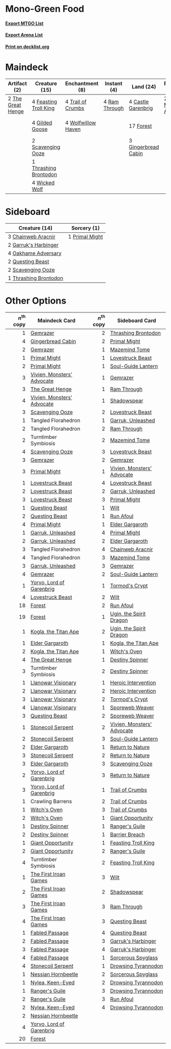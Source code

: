# Mono-Green Food

#### [Export MTGO List](../collection/Mono-Green%20Food/Mono-Green%20Food.txt)
#### [Export Arena List](../collection/Mono-Green%20Food/Mono-Green%20Food_arena.txt)
#### [Print on decklist.org](http://decklist.org/?deckmain=4%09Castle%20Garenbrig%0A4%09Feasting%20Troll%20King%0A17%09Forest%0A4%09Gilded%20Goose%0A3%09Gingerbread%20Cabin%0A4%09Kazandu%20Mammoth%0A4%09Ram%20Through%0A2%09Scavenging%20Ooze%0A2%09The%20Great%20Henge%0A1%09Thrashing%20Brontodon%0A4%09Trail%20of%20Crumbs%0A1%09Turntimber%20Symbiosis%0A2%09Vivien,%20Monsters'%20Advocate%0A4%09Wicked%20Wolf%0A4%09Wolfwillow%20Haven&deckside=3%09Chainweb%20Aracnir%0A2%09Garruk's%20Harbinger%0A4%09Oakhame%20Adversary%0A1%09Primal%20Might%0A2%09Questing%20Beast%0A2%09Scavenging%20Ooze%0A1%09Thrashing%20Brontodon)
# Maindeck

|                                        Artifact (2)                                        |                                         Creature (15)                                          |                                       Enchantment (8)                                       |                                      Instant (4)                                       |                                          Land (24)                                           |                                           Planeswalker (2)                                            |     Unknown (5)      |
|--------------------------------------------------------------------------------------------|------------------------------------------------------------------------------------------------|---------------------------------------------------------------------------------------------|----------------------------------------------------------------------------------------|----------------------------------------------------------------------------------------------|-------------------------------------------------------------------------------------------------------|----------------------|
|2 [The Great Henge](http://gatherer.wizards.com/Pages/Card/Details.aspx?multiverseid=473123)|4 [Feasting Troll King](http://gatherer.wizards.com/Pages/Card/Details.aspx?multiverseid=473114)|4 [Trail of Crumbs](http://gatherer.wizards.com/Pages/Card/Details.aspx?multiverseid=473141) |4 [Ram Through](http://gatherer.wizards.com/Pages/Card/Details.aspx?multiverseid=479690)|4 [Castle Garenbrig](http://gatherer.wizards.com/Pages/Card/Details.aspx?multiverseid=473202) |2 [Vivien, Monsters' Advocate](http://gatherer.wizards.com/Pages/Card/Details.aspx?multiverseid=479695)|4 Kazandu Mammoth     |
|                                                                                            |4 [Gilded Goose](http://gatherer.wizards.com/Pages/Card/Details.aspx?multiverseid=473122)       |4 [Wolfwillow Haven](http://gatherer.wizards.com/Pages/Card/Details.aspx?multiverseid=476456)|                                                                                        |17 [Forest](http://gatherer.wizards.com/Pages/Card/Details.aspx?multiverseid=439860)          |                                                                                                       |1 Turntimber Symbiosis|
|                                                                                            |2 [Scavenging Ooze](http://gatherer.wizards.com/Pages/Card/Details.aspx?multiverseid=420783)    |                                                                                             |                                                                                        |3 [Gingerbread Cabin](http://gatherer.wizards.com/Pages/Card/Details.aspx?multiverseid=473207)|                                                                                                       |                      |
|                                                                                            |1 [Thrashing Brontodon](http://gatherer.wizards.com/Pages/Card/Details.aspx?multiverseid=456570)|                                                                                             |                                                                                        |                                                                                              |                                                                                                       |                      |
|                                                                                            |4 [Wicked Wolf](http://gatherer.wizards.com/Pages/Card/Details.aspx?multiverseid=473143)        |                                                                                             |                                                                                        |                                                                                              |                                                                                                       |                      |


# Sideboard

|                                         Creature (14)                                          |                                       Sorcery (1)                                       |
|------------------------------------------------------------------------------------------------|-----------------------------------------------------------------------------------------|
|3 [Chainweb Aracnir](http://gatherer.wizards.com/Pages/Card/Details.aspx?multiverseid=476418)   |1 [Primal Might](http://gatherer.wizards.com/Pages/Card/Details.aspx?multiverseid=485520)|
|2 [Garruk's Harbinger](http://gatherer.wizards.com/Pages/Card/Details.aspx?multiverseid=485508) |                                                                                         |
|4 [Oakhame Adversary](http://gatherer.wizards.com/Pages/Card/Details.aspx?multiverseid=473129)  |                                                                                         |
|2 [Questing Beast](http://gatherer.wizards.com/Pages/Card/Details.aspx?multiverseid=473133)     |                                                                                         |
|2 [Scavenging Ooze](http://gatherer.wizards.com/Pages/Card/Details.aspx?multiverseid=420783)    |                                                                                         |
|1 [Thrashing Brontodon](http://gatherer.wizards.com/Pages/Card/Details.aspx?multiverseid=456570)|                                                                                         |


# Other Options

|*n*<sup>th</sup> copy|                                            Maindeck Card                                            |*n*<sup>th</sup> copy|                                           Sideboard Card                                            |
|--------------------:|-----------------------------------------------------------------------------------------------------|--------------------:|-----------------------------------------------------------------------------------------------------|
|                    1|[Gemrazer](http://gatherer.wizards.com/Pages/Card/Details.aspx?multiverseid=479675)                  |                    2|[Thrashing Brontodon](http://gatherer.wizards.com/Pages/Card/Details.aspx?multiverseid=456570)       |
|                    4|[Gingerbread Cabin](http://gatherer.wizards.com/Pages/Card/Details.aspx?multiverseid=473207)         |                    2|[Primal Might](http://gatherer.wizards.com/Pages/Card/Details.aspx?multiverseid=485520)              |
|                    2|[Gemrazer](http://gatherer.wizards.com/Pages/Card/Details.aspx?multiverseid=479675)                  |                    1|[Mazemind Tome](http://gatherer.wizards.com/Pages/Card/Details.aspx?multiverseid=485555)             |
|                    1|[Primal Might](http://gatherer.wizards.com/Pages/Card/Details.aspx?multiverseid=485520)              |                    1|[Lovestruck Beast](http://gatherer.wizards.com/Pages/Card/Details.aspx?multiverseid=473127)          |
|                    2|[Primal Might](http://gatherer.wizards.com/Pages/Card/Details.aspx?multiverseid=485520)              |                    1|[Soul-Guide Lantern](http://gatherer.wizards.com/Pages/Card/Details.aspx?multiverseid=476488)        |
|                    3|[Vivien, Monsters' Advocate](http://gatherer.wizards.com/Pages/Card/Details.aspx?multiverseid=479695)|                    1|[Gemrazer](http://gatherer.wizards.com/Pages/Card/Details.aspx?multiverseid=479675)                  |
|                    3|[The Great Henge](http://gatherer.wizards.com/Pages/Card/Details.aspx?multiverseid=473123)           |                    1|[Ram Through](http://gatherer.wizards.com/Pages/Card/Details.aspx?multiverseid=479690)               |
|                    4|[Vivien, Monsters' Advocate](http://gatherer.wizards.com/Pages/Card/Details.aspx?multiverseid=479695)|                    1|[Shadowspear](http://gatherer.wizards.com/Pages/Card/Details.aspx?multiverseid=476487)               |
|                    3|[Scavenging Ooze](http://gatherer.wizards.com/Pages/Card/Details.aspx?multiverseid=420783)           |                    2|[Lovestruck Beast](http://gatherer.wizards.com/Pages/Card/Details.aspx?multiverseid=473127)          |
|                    1|Tangled Florahedron                                                                                  |                    1|[Garruk, Unleashed](http://gatherer.wizards.com/Pages/Card/Details.aspx?multiverseid=485506)         |
|                    2|Tangled Florahedron                                                                                  |                    2|[Ram Through](http://gatherer.wizards.com/Pages/Card/Details.aspx?multiverseid=479690)               |
|                    2|Turntimber Symbiosis                                                                                 |                    2|[Mazemind Tome](http://gatherer.wizards.com/Pages/Card/Details.aspx?multiverseid=485555)             |
|                    4|[Scavenging Ooze](http://gatherer.wizards.com/Pages/Card/Details.aspx?multiverseid=420783)           |                    3|[Lovestruck Beast](http://gatherer.wizards.com/Pages/Card/Details.aspx?multiverseid=473127)          |
|                    3|[Gemrazer](http://gatherer.wizards.com/Pages/Card/Details.aspx?multiverseid=479675)                  |                    2|[Gemrazer](http://gatherer.wizards.com/Pages/Card/Details.aspx?multiverseid=479675)                  |
|                    3|[Primal Might](http://gatherer.wizards.com/Pages/Card/Details.aspx?multiverseid=485520)              |                    1|[Vivien, Monsters' Advocate](http://gatherer.wizards.com/Pages/Card/Details.aspx?multiverseid=479695)|
|                    1|[Lovestruck Beast](http://gatherer.wizards.com/Pages/Card/Details.aspx?multiverseid=473127)          |                    4|[Lovestruck Beast](http://gatherer.wizards.com/Pages/Card/Details.aspx?multiverseid=473127)          |
|                    2|[Lovestruck Beast](http://gatherer.wizards.com/Pages/Card/Details.aspx?multiverseid=473127)          |                    2|[Garruk, Unleashed](http://gatherer.wizards.com/Pages/Card/Details.aspx?multiverseid=485506)         |
|                    3|[Lovestruck Beast](http://gatherer.wizards.com/Pages/Card/Details.aspx?multiverseid=473127)          |                    3|[Primal Might](http://gatherer.wizards.com/Pages/Card/Details.aspx?multiverseid=485520)              |
|                    1|[Questing Beast](http://gatherer.wizards.com/Pages/Card/Details.aspx?multiverseid=473133)            |                    1|[Wilt](http://gatherer.wizards.com/Pages/Card/Details.aspx?multiverseid=479696)                      |
|                    2|[Questing Beast](http://gatherer.wizards.com/Pages/Card/Details.aspx?multiverseid=473133)            |                    1|[Run Afoul](http://gatherer.wizards.com/Pages/Card/Details.aspx?multiverseid=485524)                 |
|                    4|[Primal Might](http://gatherer.wizards.com/Pages/Card/Details.aspx?multiverseid=485520)              |                    1|[Elder Gargaroth](http://gatherer.wizards.com/Pages/Card/Details.aspx?multiverseid=485502)           |
|                    1|[Garruk, Unleashed](http://gatherer.wizards.com/Pages/Card/Details.aspx?multiverseid=485506)         |                    4|[Primal Might](http://gatherer.wizards.com/Pages/Card/Details.aspx?multiverseid=485520)              |
|                    2|[Garruk, Unleashed](http://gatherer.wizards.com/Pages/Card/Details.aspx?multiverseid=485506)         |                    2|[Elder Gargaroth](http://gatherer.wizards.com/Pages/Card/Details.aspx?multiverseid=485502)           |
|                    3|Tangled Florahedron                                                                                  |                    4|[Chainweb Aracnir](http://gatherer.wizards.com/Pages/Card/Details.aspx?multiverseid=476418)          |
|                    4|Tangled Florahedron                                                                                  |                    3|[Mazemind Tome](http://gatherer.wizards.com/Pages/Card/Details.aspx?multiverseid=485555)             |
|                    3|[Garruk, Unleashed](http://gatherer.wizards.com/Pages/Card/Details.aspx?multiverseid=485506)         |                    3|[Gemrazer](http://gatherer.wizards.com/Pages/Card/Details.aspx?multiverseid=479675)                  |
|                    4|[Gemrazer](http://gatherer.wizards.com/Pages/Card/Details.aspx?multiverseid=479675)                  |                    2|[Soul-Guide Lantern](http://gatherer.wizards.com/Pages/Card/Details.aspx?multiverseid=476488)        |
|                    1|[Yorvo, Lord of Garenbrig](http://gatherer.wizards.com/Pages/Card/Details.aspx?multiverseid=473147)  |                    1|[Tormod's Crypt](http://gatherer.wizards.com/Pages/Card/Details.aspx?multiverseid=389723)            |
|                    4|[Lovestruck Beast](http://gatherer.wizards.com/Pages/Card/Details.aspx?multiverseid=473127)          |                    2|[Wilt](http://gatherer.wizards.com/Pages/Card/Details.aspx?multiverseid=479696)                      |
|                   18|[Forest](http://gatherer.wizards.com/Pages/Card/Details.aspx?multiverseid=439860)                    |                    2|[Run Afoul](http://gatherer.wizards.com/Pages/Card/Details.aspx?multiverseid=485524)                 |
|                   19|[Forest](http://gatherer.wizards.com/Pages/Card/Details.aspx?multiverseid=439860)                    |                    1|[Ugin, the Spirit Dragon](http://gatherer.wizards.com/Pages/Card/Details.aspx?multiverseid=391948)   |
|                    1|[Kogla, the Titan Ape](http://gatherer.wizards.com/Pages/Card/Details.aspx?multiverseid=479682)      |                    2|[Ugin, the Spirit Dragon](http://gatherer.wizards.com/Pages/Card/Details.aspx?multiverseid=391948)   |
|                    1|[Elder Gargaroth](http://gatherer.wizards.com/Pages/Card/Details.aspx?multiverseid=485502)           |                    1|[Kogla, the Titan Ape](http://gatherer.wizards.com/Pages/Card/Details.aspx?multiverseid=479682)      |
|                    2|[Kogla, the Titan Ape](http://gatherer.wizards.com/Pages/Card/Details.aspx?multiverseid=479682)      |                    1|[Witch's Oven](http://gatherer.wizards.com/Pages/Card/Details.aspx?multiverseid=473199)              |
|                    4|[The Great Henge](http://gatherer.wizards.com/Pages/Card/Details.aspx?multiverseid=473123)           |                    1|[Destiny Spinner](http://gatherer.wizards.com/Pages/Card/Details.aspx?multiverseid=476419)           |
|                    3|Turntimber Symbiosis                                                                                 |                    2|[Destiny Spinner](http://gatherer.wizards.com/Pages/Card/Details.aspx?multiverseid=476419)           |
|                    1|[Llanowar Visionary](http://gatherer.wizards.com/Pages/Card/Details.aspx?multiverseid=485516)        |                    1|[Heroic Intervention](http://gatherer.wizards.com/Pages/Card/Details.aspx?multiverseid=423776)       |
|                    2|[Llanowar Visionary](http://gatherer.wizards.com/Pages/Card/Details.aspx?multiverseid=485516)        |                    2|[Heroic Intervention](http://gatherer.wizards.com/Pages/Card/Details.aspx?multiverseid=423776)       |
|                    3|[Llanowar Visionary](http://gatherer.wizards.com/Pages/Card/Details.aspx?multiverseid=485516)        |                    2|[Tormod's Crypt](http://gatherer.wizards.com/Pages/Card/Details.aspx?multiverseid=389723)            |
|                    4|[Llanowar Visionary](http://gatherer.wizards.com/Pages/Card/Details.aspx?multiverseid=485516)        |                    1|[Sporeweb Weaver](http://gatherer.wizards.com/Pages/Card/Details.aspx?multiverseid=485531)           |
|                    3|[Questing Beast](http://gatherer.wizards.com/Pages/Card/Details.aspx?multiverseid=473133)            |                    2|[Sporeweb Weaver](http://gatherer.wizards.com/Pages/Card/Details.aspx?multiverseid=485531)           |
|                    1|[Stonecoil Serpent](http://gatherer.wizards.com/Pages/Card/Details.aspx?multiverseid=473197)         |                    2|[Vivien, Monsters' Advocate](http://gatherer.wizards.com/Pages/Card/Details.aspx?multiverseid=479695)|
|                    2|[Stonecoil Serpent](http://gatherer.wizards.com/Pages/Card/Details.aspx?multiverseid=473197)         |                    3|[Soul-Guide Lantern](http://gatherer.wizards.com/Pages/Card/Details.aspx?multiverseid=476488)        |
|                    2|[Elder Gargaroth](http://gatherer.wizards.com/Pages/Card/Details.aspx?multiverseid=485502)           |                    1|[Return to Nature](http://gatherer.wizards.com/Pages/Card/Details.aspx?multiverseid=461102)          |
|                    3|[Stonecoil Serpent](http://gatherer.wizards.com/Pages/Card/Details.aspx?multiverseid=473197)         |                    2|[Return to Nature](http://gatherer.wizards.com/Pages/Card/Details.aspx?multiverseid=461102)          |
|                    3|[Elder Gargaroth](http://gatherer.wizards.com/Pages/Card/Details.aspx?multiverseid=485502)           |                    3|[Scavenging Ooze](http://gatherer.wizards.com/Pages/Card/Details.aspx?multiverseid=420783)           |
|                    2|[Yorvo, Lord of Garenbrig](http://gatherer.wizards.com/Pages/Card/Details.aspx?multiverseid=473147)  |                    3|[Return to Nature](http://gatherer.wizards.com/Pages/Card/Details.aspx?multiverseid=461102)          |
|                    3|[Yorvo, Lord of Garenbrig](http://gatherer.wizards.com/Pages/Card/Details.aspx?multiverseid=473147)  |                    1|[Trail of Crumbs](http://gatherer.wizards.com/Pages/Card/Details.aspx?multiverseid=473141)           |
|                    1|Crawling Barrens                                                                                     |                    2|[Trail of Crumbs](http://gatherer.wizards.com/Pages/Card/Details.aspx?multiverseid=473141)           |
|                    1|[Witch's Oven](http://gatherer.wizards.com/Pages/Card/Details.aspx?multiverseid=473199)              |                    3|[Trail of Crumbs](http://gatherer.wizards.com/Pages/Card/Details.aspx?multiverseid=473141)           |
|                    2|[Witch's Oven](http://gatherer.wizards.com/Pages/Card/Details.aspx?multiverseid=473199)              |                    1|[Giant Opportunity](http://gatherer.wizards.com/Pages/Card/Details.aspx?multiverseid=473121)         |
|                    1|[Destiny Spinner](http://gatherer.wizards.com/Pages/Card/Details.aspx?multiverseid=476419)           |                    1|[Ranger's Guile](http://gatherer.wizards.com/Pages/Card/Details.aspx?multiverseid=249973)            |
|                    2|[Destiny Spinner](http://gatherer.wizards.com/Pages/Card/Details.aspx?multiverseid=476419)           |                    1|[Barrier Breach](http://gatherer.wizards.com/Pages/Card/Details.aspx?multiverseid=479665)            |
|                    1|[Giant Opportunity](http://gatherer.wizards.com/Pages/Card/Details.aspx?multiverseid=473121)         |                    1|[Feasting Troll King](http://gatherer.wizards.com/Pages/Card/Details.aspx?multiverseid=473114)       |
|                    2|[Giant Opportunity](http://gatherer.wizards.com/Pages/Card/Details.aspx?multiverseid=473121)         |                    2|[Ranger's Guile](http://gatherer.wizards.com/Pages/Card/Details.aspx?multiverseid=249973)            |
|                    4|Turntimber Symbiosis                                                                                 |                    2|[Feasting Troll King](http://gatherer.wizards.com/Pages/Card/Details.aspx?multiverseid=473114)       |
|                    1|[The First Iroan Games](http://gatherer.wizards.com/Pages/Card/Details.aspx?multiverseid=476421)     |                    3|[Wilt](http://gatherer.wizards.com/Pages/Card/Details.aspx?multiverseid=479696)                      |
|                    2|[The First Iroan Games](http://gatherer.wizards.com/Pages/Card/Details.aspx?multiverseid=476421)     |                    2|[Shadowspear](http://gatherer.wizards.com/Pages/Card/Details.aspx?multiverseid=476487)               |
|                    3|[The First Iroan Games](http://gatherer.wizards.com/Pages/Card/Details.aspx?multiverseid=476421)     |                    3|[Ram Through](http://gatherer.wizards.com/Pages/Card/Details.aspx?multiverseid=479690)               |
|                    4|[The First Iroan Games](http://gatherer.wizards.com/Pages/Card/Details.aspx?multiverseid=476421)     |                    3|[Questing Beast](http://gatherer.wizards.com/Pages/Card/Details.aspx?multiverseid=473133)            |
|                    1|[Fabled Passage](http://gatherer.wizards.com/Pages/Card/Details.aspx?multiverseid=473206)            |                    4|[Questing Beast](http://gatherer.wizards.com/Pages/Card/Details.aspx?multiverseid=473133)            |
|                    2|[Fabled Passage](http://gatherer.wizards.com/Pages/Card/Details.aspx?multiverseid=473206)            |                    3|[Garruk's Harbinger](http://gatherer.wizards.com/Pages/Card/Details.aspx?multiverseid=485508)        |
|                    3|[Fabled Passage](http://gatherer.wizards.com/Pages/Card/Details.aspx?multiverseid=473206)            |                    4|[Garruk's Harbinger](http://gatherer.wizards.com/Pages/Card/Details.aspx?multiverseid=485508)        |
|                    4|[Fabled Passage](http://gatherer.wizards.com/Pages/Card/Details.aspx?multiverseid=473206)            |                    1|[Sorcerous Spyglass](http://gatherer.wizards.com/Pages/Card/Details.aspx?multiverseid=435407)        |
|                    4|[Stonecoil Serpent](http://gatherer.wizards.com/Pages/Card/Details.aspx?multiverseid=473197)         |                    1|[Drowsing Tyrannodon](http://gatherer.wizards.com/Pages/Card/Details.aspx?multiverseid=485501)       |
|                    1|[Nessian Hornbeetle](http://gatherer.wizards.com/Pages/Card/Details.aspx?multiverseid=476433)        |                    2|[Sorcerous Spyglass](http://gatherer.wizards.com/Pages/Card/Details.aspx?multiverseid=435407)        |
|                    1|[Nylea, Keen-Eyed](http://gatherer.wizards.com/Pages/Card/Details.aspx?multiverseid=476436)          |                    2|[Drowsing Tyrannodon](http://gatherer.wizards.com/Pages/Card/Details.aspx?multiverseid=485501)       |
|                    1|[Ranger's Guile](http://gatherer.wizards.com/Pages/Card/Details.aspx?multiverseid=249973)            |                    3|[Drowsing Tyrannodon](http://gatherer.wizards.com/Pages/Card/Details.aspx?multiverseid=485501)       |
|                    2|[Ranger's Guile](http://gatherer.wizards.com/Pages/Card/Details.aspx?multiverseid=249973)            |                    3|[Run Afoul](http://gatherer.wizards.com/Pages/Card/Details.aspx?multiverseid=485524)                 |
|                    2|[Nylea, Keen-Eyed](http://gatherer.wizards.com/Pages/Card/Details.aspx?multiverseid=476436)          |                    4|[Drowsing Tyrannodon](http://gatherer.wizards.com/Pages/Card/Details.aspx?multiverseid=485501)       |
|                    2|[Nessian Hornbeetle](http://gatherer.wizards.com/Pages/Card/Details.aspx?multiverseid=476433)        |                     |                                                                                                     |
|                    4|[Yorvo, Lord of Garenbrig](http://gatherer.wizards.com/Pages/Card/Details.aspx?multiverseid=473147)  |                     |                                                                                                     |
|                   20|[Forest](http://gatherer.wizards.com/Pages/Card/Details.aspx?multiverseid=439860)                    |                     |                                                                                                     |

